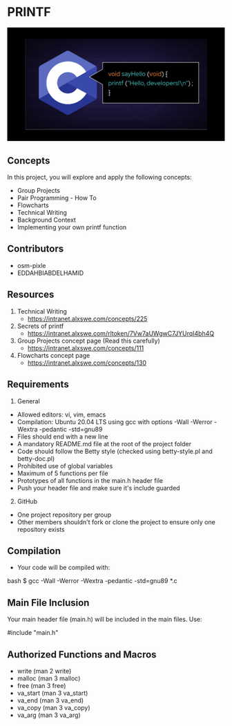 # PRINTF
![Background](Background/printf.png)
## Concepts
In this project, you will explore and apply the following concepts:

- Group Projects
- Pair Programming - How To
- Flowcharts
- Technical Writing
- Background Context
- Implementing your own printf function

## Contributors
- osm-pixle
- EDDAHBIABDELHAMID

## Resources
1. Technical Writing
   - https://intranet.alxswe.com/concepts/225
2. Secrets of printf
   - https://intranet.alxswe.com/rltoken/7Vw7aUWgwC7JYUrqI4bh4Q
3. Group Projects concept page (Read this carefully)
   - https://intranet.alxswe.com/concepts/111
4. Flowcharts concept page
   - https://intranet.alxswe.com/concepts/130

## Requirements

1. General

- Allowed editors: vi, vim, emacs
- Compilation: Ubuntu 20.04 LTS using gcc with options -Wall -Werror -Wextra -pedantic -std=gnu89
- Files should end with a new line
- A mandatory README.md file at the root of the project folder
- Code should follow the Betty style (checked using betty-style.pl and betty-doc.pl)
- Prohibited use of global variables
- Maximum of 5 functions per file
- Prototypes of all functions in the main.h header file
- Push your header file and make sure it's include guarded

2. GitHub

- One project repository per group
- Other members shouldn't fork or clone the project to ensure only one repository exists

## Compilation

- Your code will be compiled with:

bash
 $ gcc -Wall -Werror -Wextra -pedantic -std=gnu89 *.c

## Main File Inclusion

Your main header file (main.h) will be included in the main files. Use:

 #include "main.h"

## Authorized Functions and Macros

- write (man 2 write)
- malloc (man 3 malloc)
- free (man 3 free)
- va_start (man 3 va_start)
- va_end (man 3 va_end)
- va_copy (man 3 va_copy)
- va_arg (man 3 va_arg)

